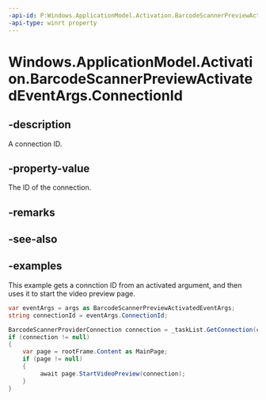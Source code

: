 ```yaml
---
-api-id: P:Windows.ApplicationModel.Activation.BarcodeScannerPreviewActivatedEventArgs.ConnectionId
-api-type: winrt property
---
```


<!-- Property syntax.
public string ConnectionId { get; }
-->

# Windows.ApplicationModel.Activation.BarcodeScannerPreviewActivatedEventArgs.ConnectionId

## -description
A connection ID.

## -property-value
The ID of the connection. 

## -remarks

## -see-also

## -examples
This example gets a connction ID from an activated argument, and then uses it to start the video preview page.

```csharp
var eventArgs = args as BarcodeScannerPreviewActivatedEventArgs;
string connectionId = eventArgs.ConnectionId;

BarcodeScannerProviderConnection connection = _taskList.GetConnection(connectionId);
if (connection != null)
{
    var page = rootFrame.Content as MainPage;
    if (page != null)
    {
         await page.StartVideoPreview(connection);
    }
}
```
